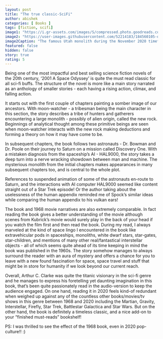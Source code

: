 ```yaml
---
layout: post
title: "The true classic-SciFi"
author: abishek
categories: [ Books ]
tags: [fiction, scifi]
image1: "https://i.gr-assets.com/images/S/compressed.photo.goodreads.com/books/1432468943l/70535._SY475_.jpg"
image2: "https://user-images.githubusercontent.com/52214183/184560105-da066c21-4aef-4d32-b415-4d8d4260f6df.jpg"
image2Caption: "The famous Utah monolith during the November 2020 timeframe\n(https://en.wikipedia.org/wiki/Utah_monolith)"
featured: false
hidden: false
story: true
rating: 5
---
```


Being one of the most impactful and best selling science fiction novels of the 20th century, ‘2001 A Space Odyssey’ is quite the must read classic for all sci-fi buffs. The structure of the novel is more like a main story narrated as an anthology of smaller stories - each having a rising action, climax, and falling action.

It starts out with the first couple of chapters painting a somber image of our ancestors. With moon-watcher - a tribesman being the main character in this section, the story describes a tribe of hunters and gatherers encountering a large monolith - possibly of alien origin, called the new rock. Beginnings of analytical thought among these primitive beings are seen when moon-watcher interacts with the new rock making deductions and forming a theory on how it may have come to be.

In subsequent chapters, the book follows two astronauts - Dr. Bowman and Dr. Poole on their journey to Saturn on a mission called Discovery One. <span class="spoiler">With a mistaken diagnosis from the spaceship’s AI - HAL9000, the story takes a deep turn into a nerve wracking showdown between man and machine.</span> The mysterious monolith from the initial chapters makes appearances in many subsequent chapters too, and is central to the whole plot.

References to suspended animation of some of the astronauts en-route to Saturn, and the interactions with AI computer HAL9000 seemed like content straight out of a Star Trek episode! Or the author taking about the uselessness of the human appendix reminded me of Spock’s similar ideas while comparing the human appendix to his vulkan ears!

The book and 1968 movie narratives are also extremely comparable. In fact reading the book gives a better understanding of the movie although scenes from Kubrick’s movie would surely play in the back of your head if you watch the film first and then read the book. During my read, I always marveled at the kind of space lingo I encountered in the book like extravehicular pods in spaceships, monoliths, white dwarf stars, star-gates, star-children, and mentions of many other real/fantastical interstellar objects - all of which seems quite ahead of its time keeping in mind the book was published in the 1960s. The story somehow manages to always surround the reader with an aura of mystery and offers a chance for you to leave with a new found fascination for space, space travel and stuff that might be in store for humanity if we look beyond our current reach.

Overall, Arthur C. Clarke was quite the titanic visionary in the sci-fi genre and he manages to express his foretelling yet daunting imagination in this book, that’s been quite passionately read in the audio-version to keep the audience engaged. On one hand, reading it in 2020 feels kind-of redundant when weighed up against any of the countless other books/movies/tv shows in this genre between 1968 and 2020 including the Martian, Gravity, Interstellar, Firefly, Star Trek, Battlestar Galactica and Star Wars. But on the other hand, the book is definitely a timeless classic, and a nice add-on to your “finished must-reads” bookshelf!

PS: I was thrilled to see the effect of the 1968 book, even in 2020 pop-culture!! :)
